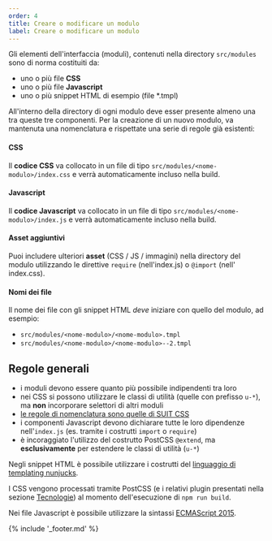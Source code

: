 ```yaml
---
order: 4
title: Creare o modificare un modulo
label: Creare o modificare un modulo
---
```


Gli elementi dell'interfaccia (moduli), contenuti nella directory `src/modules` sono di norma costituiti da:

* uno o più file **CSS**
* uno o più file **Javascript**
* uno o più snippet HTML di esempio (file \*.tmpl)

All'interno della directory di ogni modulo deve esser presente almeno una tra queste tre componenti. Per la creazione di un nuovo modulo, va mantenuta una nomenclatura e rispettate una serie di regole già esistenti:

#### CSS

Il **codice CSS** va collocato in un file di tipo `src/modules/<nome-modulo>/index.css` e verrà automaticamente incluso nella build.

#### Javascript

Il **codice Javascript** va collocato in un file di tipo `src/modules/<nome-modulo>/index.js` e verrà automaticamente incluso nella build.

#### Asset aggiuntivi
Puoi includere ulteriori **asset** (CSS / JS / immagini) nella directory del modulo utilizzando le direttive `require` (nell'index.js) o `@import` (nell' index.css).

#### Nomi dei file

Il nome dei file con gli snippet HTML *deve* iniziare con quello del modulo, ad esempio:

- `src/modules/<nome-modulo>/<nome-modulo>.tmpl`
- `src/modules/<nome-modulo>/<nome-modulo>--2.tmpl`

## Regole generali

- i moduli devono essere quanto più possibile indipendenti tra loro
- nei CSS si possono utilizzare le classi di utilità (quelle con prefisso `u-*`), ma **non** incorporare selettori di altri moduli
- [le regole di nomenclatura sono quelle di SUIT CSS](https://github.com/suitcss/suit/blob/master/doc/naming-conventions.md)
- i componenti Javascript devono dichiarare tutte le loro dipendenze nell'`index.js` (es. tramite i costrutti `import` o `require`)
- è incoraggiato l'utilizzo del costrutto PostCSS `@extend`, ma **esclusivamente** per estendere le classi di utilità (`u-*`)

Negli snippet HTML è possibile utilizzare i costrutti del [linguaggio di templating nunjucks](https://mozilla.github.io/nunjucks/).

I CSS vengono processati tramite PostCSS (e i relativi plugin presentati nella sezione [Tecnologie](tecnologie)) al momento dell'esecuzione di `npm run build`.

Nei file Javascript è possibile utilizzare la sintassi [ECMAScript 2015](https://babeljs.io/docs/learn-es2015/).

{% include '_footer.md' %}
